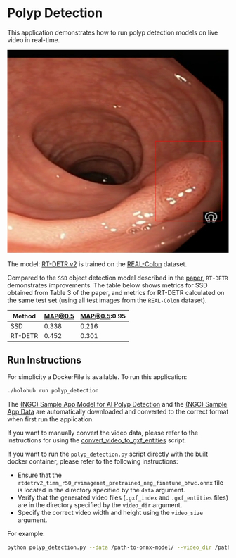 # Polyp Detection

This application demonstrates how to run polyp detection models on live video in real-time.

![Polyp Detection](polyp_detection.png)


The model: [RT-DETR v2](https://github.com/lyuwenyu/RT-DETR) is trained on the [REAL-Colon](https://www.nature.com/articles/s41597-024-03359-0) dataset.

Compared to the `SSD` object detection model described in the [paper](https://www.nature.com/articles/s41597-024-03359-0), `RT-DETR` demonstrates improvements. The table below shows metrics for SSD obtained from Table 3 of the paper, and metrics for RT-DETR calculated on the same test set (using all test images from the `REAL-Colon` dataset).

| Method  | MAP@0.5 | MAP@0.5:0.95 |
|---------|---------|--------------|
| SSD     | 0.338   | 0.216        |
| RT-DETR | 0.452   | 0.301        |


## Run Instructions

For simplicity a DockerFile is available. To run this application:

```Bash
./holohub run polyp_detection
```

The [(NGC) Sample App Model for AI Polyp Detection](https://registry.ngc.nvidia.com/orgs/nvstaging/teams/holoscan/models/polyp_detection_rt_detr_model) and the [(NGC) Sample App Data](https://catalog.ngc.nvidia.com/orgs/nvidia/teams/clara-holoscan/resources/holoscan_colonoscopy_sample_data) are automatically downloaded and converted to the correct format when first run the application.

If you want to manually convert the video data, please refer to the instructions for using the [convert_video_to_gxf_entities](https://github.com/nvidia-holoscan/holoscan-sdk/tree/main/scripts#convert_video_to_gxf_entitiespy) script.

If you want to run the `polyp_detection.py` script directly with the built docker container, please refer to the following instructions:

- Ensure that the `rtdetrv2_timm_r50_nvimagenet_pretrained_neg_finetune_bhwc.onnx` file is located in the directory specified by the `data` argument.
- Verify that the generated video files (`.gxf_index` and `.gxf_entities` files) are in the directory specified by the `video_dir` argument.
- Specify the correct video width and height using the `video_size` argument.

For example:
```Bash
python polyp_detection.py --data /path-to-onnx-model/ --video_dir /path-to-video/ --video_size "(width, height)"
```
